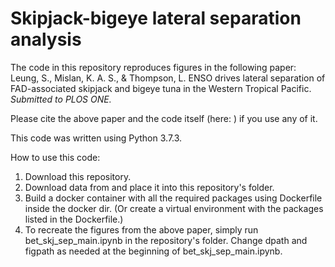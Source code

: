 # Skipjack-bigeye lateral separation analysis

The code in this repository reproduces figures in the following paper:
<br>Leung, S., Mislan, K. A. S., & Thompson, L. ENSO drives lateral separation of FAD-associated skipjack and bigeye tuna in the Western Tropical Pacific. <i>Submitted to PLOS ONE.</i>

Please cite the above paper and the code itself (here: <zenodo doi>) if you use any of it.

This code was written using Python 3.7.3.

How to use this code:
1. Download this repository.
2. Download data from <zenodo doi> and place it into this repository's folder.
3. Build a docker container with all the required packages using Dockerfile inside the docker dir. (Or create a virtual environment with the packages listed in the Dockerfile.)
4. To recreate the figures from the above paper, simply run bet_skj_sep_main.ipynb in the repository's folder. Change dpath and figpath as needed at the beginning of bet_skj_sep_main.ipynb.
